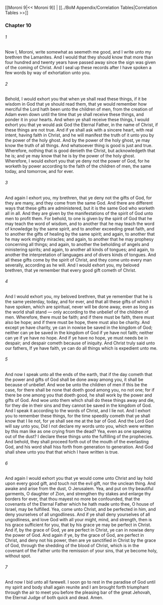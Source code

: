 [[Moroni 9|<< Moroni 9]]  |  [[../BoM Appendix/Correlation Tables|Correlation Tables >>]]

### Chapter 10
###### 1
Now I, Moroni, write somewhat as seemeth me good, and I write unto my brethren the Lamanites. And I would that they should know that more than four hundred and twenty years have passed away since the sign was given of the coming of Christ. And I seal up these records after I have spoken a few words by way of exhortation unto you.

###### 2
Behold, I would exhort you that when ye shall read these things, if it be wisdom in God that ye should read them, that ye would remember how merciful the Lord hath been unto the children of men, from the creation of Adam even down until the time that ye shall receive these things, and ponder it in your hearts. And when ye shall receive these things, I would exhort you that ye would ask God the Eternal Father, in the name of Christ, if these things are not true. And if ye shall ask with a sincere heart, with real intent, having faith in Christ, and he will manifest the truth of it unto you by the power of the holy ghost. And by the power of the holy ghost, ye may know the truth of all things. And whatsoever thing is good is just and true. Wherefore, nothing that is good denieth the Christ, but acknowledgeth that he is; and ye may know that he is by the power of the holy ghost. Wherefore, I would exhort you that ye deny not the power of God, for he worketh by power according to the faith of the children of men, the same today, and tomorrow, and for ever.

###### 3
And again I exhort you, my brethren, that ye deny not the gifts of God, for they are many, and they come from the same God. And there are different ways that these gifts are administered, but it is the same God who worketh all in all. And they are given by the manifestations of the spirit of God unto men to profit them. For behold, to one is given by the spirit of God that he may teach the word of wisdom, and to another that he may teach the word of knowledge by the same spirit, and to another exceeding great faith, and to another the gifts of healing by the same spirit; and again, to another that he may work mighty miracles; and again, to another that he may prophesy concerning all things; and again, to another the beholding of angels and ministering spirits; and again, to another all kinds of tongues; and again, to another the interpretation of languages and of divers kinds of tongues. And all these gifts come by the spirit of Christ, and they come unto every man severally, according as he will. And I would exhort you, my beloved brethren, that ye remember that every good gift cometh of Christ.

###### 4
And I would exhort you, my beloved brethren, that ye remember that he is the same yesterday, today, and for ever, and that all these gifts of which I have spoken, which are spiritual, never will be done away, even as long as the world shall stand — only according to the unbelief of the children of men. Wherefore, there must be faith; and if there must be faith, there must also be hope; and if there must be hope, there must also be charity. And except ye have charity, ye can in nowise be saved in the kingdom of God; neither can ye be saved in the kingdom of God if ye have not faith; neither can ye if ye have no hope. And if ye have no hope, ye must needs be in despair; and despair cometh because of iniquity. And Christ truly said unto our fathers, If ye have faith, ye can do all things which is expedient unto me.

###### 5
And now I speak unto all the ends of the earth, that if the day cometh that the power and gifts of God shall be done away among you, it shall be because of unbelief. And woe be unto the children of men if this be the case, for there shall be none that doeth good among you, no not one; for if there be one among you that doeth good, he shall work by the power and gifts of God. And woe unto them which shall do these things away and die, for they die in their sins and they cannot be saved in the kingdom of God. And I speak it according to the words of Christ, and I lie not. And I exhort you to remember these things, for the time speedily cometh that ye shall know that I lie not, for ye shall see me at the bar of God. And the Lord God will say unto you, Did I not declare my words unto you, which were written by this man like as one crying from the dead? Yea, even as one speaking out of the dust? I declare these things unto the fulfilling of the prophecies. And behold, they shall proceed forth out of the mouth of the everlasting God, and his word shall hiss forth from generation to generation. And God shall shew unto you that that which I have written is true.

###### 6
And again I would exhort you that ye would come unto Christ and lay hold upon every good gift, and touch not the evil gift, nor the unclean thing. And awake and arise from the dust, O Jerusalem. Yea, and put on thy beautiful garments, O daughter of Zion, and strengthen thy stakes and enlarge thy borders for ever, that thou mayest no more be confounded, that the covenants of the Eternal Father which he hath made unto thee, O house of Israel, may be fulfilled. Yea, come unto Christ, and be perfected in him, and deny yourselves of all ungodliness. And if ye shall deny yourselves of all ungodliness, and love God with all your might, mind, and strength, then is his grace sufficient for you, that by his grace ye may be perfect in Christ. And if, by the grace of God, ye are perfect in Christ, ye can in nowise deny the power of God. And again if ye, by the grace of God, are perfect in Christ, and deny not his power, then are ye sanctified in Christ by the grace of God, through the shedding of the blood of Christ, which is in the covenant of the Father unto the remission of your sins, that ye become holy, without spot.

###### 7
And now I bid unto all farewell. I soon go to rest in the paradise of God until my spirit and body shall again reunite and I am brought forth triumphant through the air to meet you before the pleasing bar of the great Jehovah, the Eternal Judge of both quick and dead. Amen.